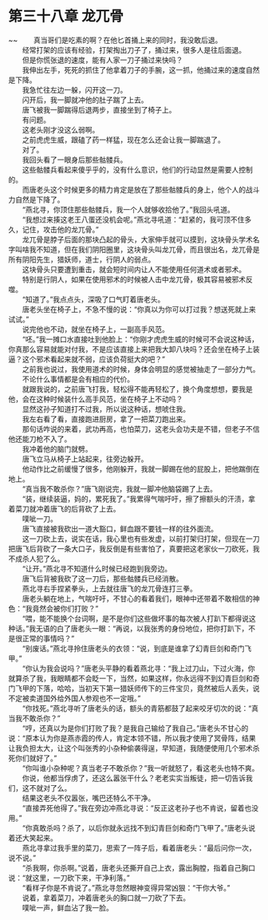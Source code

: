 # 第三十八章 龙兀骨

~~
            　　真当哥们是吃素的啊？在他匕首捅上来的同时，我没敢后退。<br>　　经常打架的应该有经验，打架掏出刀子了，捅过来，很多人是往后面退。<br>　　但是你慌张退的速度，能有人家一刀子捅过来快吗？<br>　　我伸出左手，死死的抓住了他拿着刀子的手腕，这一抓，他捅过来的速度自然是下降。<br>　　我急忙往左边一躲，闪开这一刀。<br>　　闪开后，我一脚就冲他的肚子踹了上去。<br>　　唐飞被我一脚踹得后退两步，直接坐到了椅子上。<br>　　有问题。<br>　　这老头刚才没这么弱啊。<br>　　之前虎虎生威，跟磕了药一样猛，现在怎么还会让我一脚踹退了。<br>　　对了。<br>　　我回头看了一眼身后那些骷髅兵。<br>　　这些骷髅兵看起来傻乎乎的，没有什么意识，他们的行动显然是需要人控制的。<br>　　而唐老头这个时候更多的精力肯定是放在了那些骷髅兵的身上，他个人的战斗力自然是下降了。<br>　　“燕北寻，你顶住那些骷髅兵，我一个人就够收拾他了。”我回头吼道。<br>　　“我想过来揍这老王八蛋还没机会呢。”燕北寻吼道：“赶紧的，我可顶不住多久，记住，攻击他的龙兀骨。”<br>　　龙兀骨是脖子后面的那块凸起的骨头，大家伸手就可以摸到，这块骨头学术名字叫啥我不知道，但在我们阴阳圈里，这块骨头叫龙兀骨，而且很出名，龙兀骨是所有阴阳先生，猎妖师，道士，行阴人的弱点。<br>　　这块骨头只要遭到重击，就会短时间内让人不能使用任何道术或者邪术。<br>　　特别是行阴人，如果在使用邪术的时候被人击中龙兀骨，极其容易被邪术反噬。<br>　　“知道了。”我点点头，深吸了口气盯着唐老头。<br>　　唐老头坐在椅子上，不急不慢的说：“你真以为你可以打过我？想送死就上来试试。”<br>　　说完他也不动，就坐在椅子上，一副高手风范。<br>　　“呸。”我一摊口水直接吐到他脸上：“你刚才虎虎生威的时候可不会说这种话，你真那么容易就能对付我，不是应该直接上来把我大卸八块吗？还会坐在椅子上装逼？这个邪术看起来就不弱，应该负荷挺大的吧？”<br>　　之前我也说过，我使用道术的时候，身体会明显的感觉被抽走了一部分力气。<br>　　不论什么事情都是会有相应的代价。<br>　　就跟我说的，之前唐飞打我，轻松得不能再轻松了，换个角度想想，要我是他，会在这种时候装什么高手风范，坐在椅子上不动吗？<br>　　显然这孙子知道打不过我，所以说这种话，想唬住我。<br>　　我左右看了看，直接跑进厨房，拿了一把菜刀跑出来。<br>　　那句话咋说的来着，武功再高，也怕菜刀，这老头会功夫是不错，但老子不信他还能刀枪不入了。<br>　　我冲着他的脑门就劈。<br>　　唐飞立马从椅子上站起来，往旁边躲开。<br>　　他动作比之前缓慢了很多，他刚躲开，我就一脚踢在他的屁股上，把他踹倒在地上。<br>　　“真当我不敢杀你？”唐飞刚说完，我就一脚冲他脑袋踢了上去。<br>　　“装，继续装逼，妈的，累死我了。”我累得气喘吁吁，擦了擦额头的汗渍，拿着菜刀就冲着唐飞的后背砍了上去。<br>　　噗呲一刀。<br>　　唐飞直接被我砍出一道大豁口，鲜血跟不要钱一样的往外面流。<br>　　这一刀砍上去，说实在话，我心里也有些发虚，以前打架归打架，但现在一刀把唐飞后背砍了一条大口子，我反倒是有些害怕了，真要把这老家伙一刀砍死，我不成杀人犯了么。<br>　　“让开。”燕北寻不知道什么时候已经跑到我旁边。<br>　　唐飞后背被我砍了这一刀后，那些骷髅兵已经消散。<br>　　燕北寻右手捏紧拳头，上去就往唐飞的龙兀骨连打三拳。<br>　　唐老头躺在地上，气喘吁吁，不甘心的看着我们，眼神中还带着不敢相信的神色：“我竟然会被你们打败？”<br>　　“喂，能不能换个台词啊，是不是你们这些做坏事的每次被人打趴下都得说这种话。”我无语的白了唐老头一眼：“再说，以我张秀的身份地位，把你打趴下，不是很正常的事情吗？”<br>　　“别废话。”燕北寻拎住唐老头的衣领：“说，到底是谁拿了幻青巨剑和奇门飞甲。”<br>　　“你认为我会说吗？”唐老头平静的看着燕北寻：“我上过刀山，下过火海，你就算杀了我，我眼睛都不会眨一下，当然，如果这样，你永远得不到幻青巨剑和奇门飞甲的下落，哈哈，当初天下第一猎妖师传下的三件宝贝，竟然被后人丢失，说不定被卖道国外给外国人参观也不一定哦。”<br>　　“你找死。”燕北寻听了唐老头的话，额头的青筋都鼓了起来咬牙切次的说：“真当我不敢杀你？”<br>　　“哼，还真以为是你们打败了我？是我自己输给了我自己。”唐老头不甘心的说：“原本认为你是燕赤霞的传人，肯定本领不错，所以我才使用了冥骨阵，结果让我负担太大，让这个叫张秀的小杂种偷袭得逞，早知道，我随便使用几个邪术杀死你们就好了。”<br>　　“你叫谁小杂种呢？真当老子不敢杀你？”我一听就怒了，看这老头也特不爽。<br>　　你说，他都当俘虏了，还这么嚣张干什么？老老实实当叛徒，把一切告诉我们，这不就对了么。<br>　　结果这老头不仅嚣张，嘴巴还特么不干净。<br>　　“直接弄死他得了。”我在旁边冲燕北寻说：“反正这老孙子也不肯说，留着也没用。”<br>　　“你真敢杀吗？杀了，以后你就永远找不到幻青巨剑和奇门飞甲了。”唐老头说着还大笑起来。<br>　　燕北寻拿过我手里的菜刀，思索了一阵子后，看着唐老头：“最后问你一次，说不说。”<br>　　“杀我啊，你杀啊。”说着，唐老头还撕开自己上衣，露出胸膛，指着自己胸口说：“就这里，一刀砍下来，干净利落。”<br>　　“看样子你是不肯说了。”燕北寻忽然眼神变得异常凶狠：“干你大爷。”<br>　　说着，拿着菜刀，冲着唐老头的胸口就一刀砍了下去。<br>　　噗呲一声，鲜血沾了我一脸。<br>　　
	
